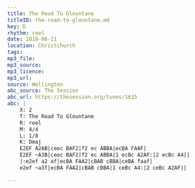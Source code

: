 ```yaml
---
title: The Road To Glountane
titleID: the-road-to-glountane.md
key: D
rhythm: reel
date: 2018-06-11
location: Christchurch 
tags: 
mp3_file: 
mp3_source: 
mp3_licence: 
mp3_url: 
source: Wellington
abc_source: The Session
abc_url: https://thesession.org/tunes/1615
abc: |
    X: 2
    T: The Road To Glountane
    R: reel
    M: 4/4
    L: 1/8
    K: Dmaj
    E2EF A2AB|ceec BAF2|f2 ec ABBA|ecBA FAAF|
    E2EF ~A3B|ceec BAF2|f2 ec ABBA|1 ecBc A2AF:|2 ecBc A4||
    |:e2ef a2 af|ecBA FAA2|cBAB cBBA|ceBA faaf|
    e2ef ~a3f|ecBA FAA2|cBAB cBBA|1 ceBc A4:|2 ceBc A2AF||

---
```


